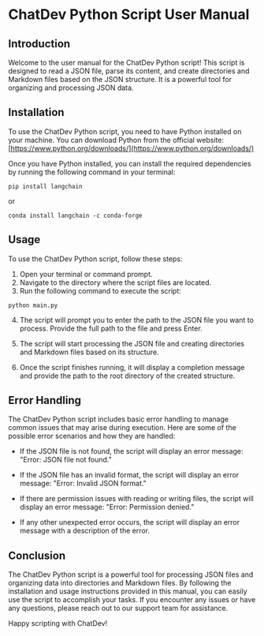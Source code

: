# ChatDev Python Script User Manual

## Introduction

Welcome to the user manual for the ChatDev Python script! This script is designed to read a JSON file, parse its content, and create directories and Markdown files based on the JSON structure. It is a powerful tool for organizing and processing JSON data.

## Installation

To use the ChatDev Python script, you need to have Python installed on your machine. You can download Python from the official website: [https://www.python.org/downloads/](https://www.python.org/downloads/)

Once you have Python installed, you can install the required dependencies by running the following command in your terminal:

```
pip install langchain
```

or

```
conda install langchain -c conda-forge
```

## Usage

To use the ChatDev Python script, follow these steps:

1. Open your terminal or command prompt.
2. Navigate to the directory where the script files are located.
3. Run the following command to execute the script:

```
python main.py
```

4. The script will prompt you to enter the path to the JSON file you want to process. Provide the full path to the file and press Enter.

5. The script will start processing the JSON file and creating directories and Markdown files based on its structure.

6. Once the script finishes running, it will display a completion message and provide the path to the root directory of the created structure.

## Error Handling

The ChatDev Python script includes basic error handling to manage common issues that may arise during execution. Here are some of the possible error scenarios and how they are handled:

- If the JSON file is not found, the script will display an error message: "Error: JSON file not found."

- If the JSON file has an invalid format, the script will display an error message: "Error: Invalid JSON format."

- If there are permission issues with reading or writing files, the script will display an error message: "Error: Permission denied."

- If any other unexpected error occurs, the script will display an error message with a description of the error.

## Conclusion

The ChatDev Python script is a powerful tool for processing JSON files and organizing data into directories and Markdown files. By following the installation and usage instructions provided in this manual, you can easily use the script to accomplish your tasks. If you encounter any issues or have any questions, please reach out to our support team for assistance.

Happy scripting with ChatDev!